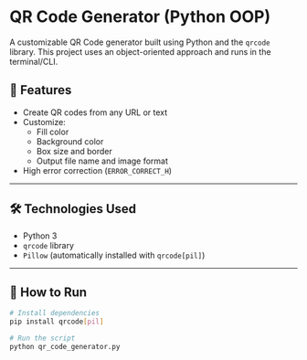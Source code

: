 # QR Code Generator (Python OOP)

A customizable QR Code generator built using Python and the `qrcode` library. This project uses an object-oriented approach and runs in the terminal/CLI.

## 🧩 Features

- Create QR codes from any URL or text
- Customize:
  - Fill color
  - Background color
  - Box size and border
  - Output file name and image format
- High error correction (`ERROR_CORRECT_H`)

---

## 🛠️ Technologies Used

- Python 3
- `qrcode` library
- `Pillow` (automatically installed with `qrcode[pil]`)

---

## 🚀 How to Run

```bash
# Install dependencies
pip install qrcode[pil]

# Run the script
python qr_code_generator.py
